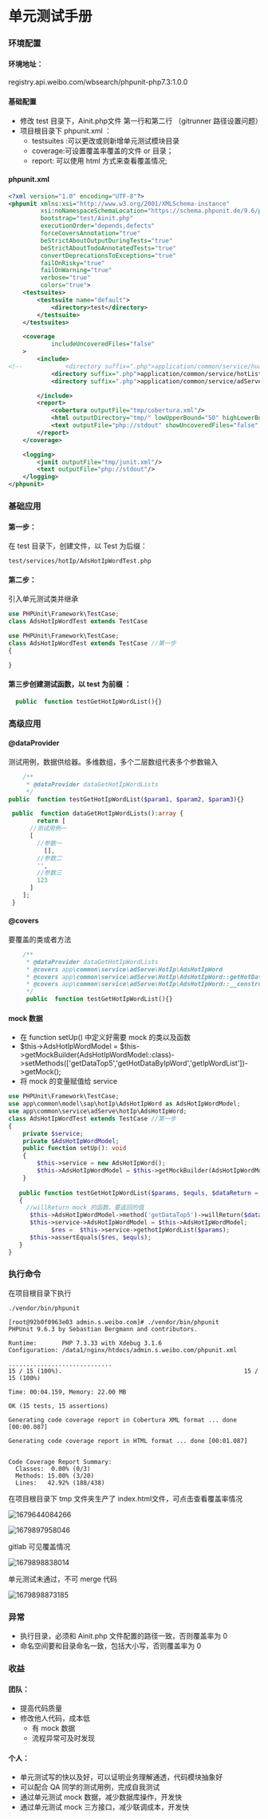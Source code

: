 # 单元测试手册

### 环境配置

#### 环境地址：

registry.api.weibo.com/wbsearch/phpunit-php7.3:1.0.0

#### 基础配置

- 修改 test 目录下，Ainit.php文件 第一行和第二行 （gitrunner 路径设置问题）
- 项目根目录下 phpunit.xml ： 
  - testsuites :可以更改或则新增单元测试模块目录
  - coverage:可设置覆盖率覆盖的文件 or 目录；
  - report: 可以使用 html 方式来查看覆盖情况;

#### phpunit.xml

```xml
<?xml version="1.0" encoding="UTF-8"?>
<phpunit xmlns:xsi="http://www.w3.org/2001/XMLSchema-instance"
         xsi:noNamespaceSchemaLocation="https://schema.phpunit.de/9.6/phpunit.xsd"
         bootstrap="test/Ainit.php"
         executionOrder="depends,defects"
         forceCoversAnnotation="true"
         beStrictAboutOutputDuringTests="true"
         beStrictAboutTodoAnnotatedTests="true"
         convertDeprecationsToExceptions="true"
         failOnRisky="true"
         failOnWarning="true"
         verbose="true"
         colors="true">
    <testsuites>
        <testsuite name="default">
            <directory>test</directory>
        </testsuite>
    </testsuites>

    <coverage
            includeUncoveredFiles="false"
    >
        <include>
<!--            <directory suffix=".php">application/common/service/huati/</directory>-->
            <directory suffix=".php">application/common/service/hotListRush/</directory>
            <directory suffix=".php">application/common/service/adServe/hotIp/</directory>

        </include>
        <report>
            <cobertura outputFile="tmp/cobertura.xml"/>
            <html outputDirectory="tmp/" lowUpperBound="50" highLowerBound="90"/>
            <text outputFile="php://stdout" showUncoveredFiles="false" showOnlySummary="true"/>
        </report>
    </coverage>

    <logging>
        <junit outputFile="tmp/junit.xml"/>
        <text outputFile="php://stdout"/>
    </logging>
</phpunit>

```

### 基础应用

#### 第一步：

在 test 目录下，创建文件，以 Test 为后缀：

```
test/services/hotIp/AdsHotIpWordTest.php
```

#### 第二步：

引入单元测试类并继承

```php
use PHPUnit\Framework\TestCase; 
class AdsHotIpWordTest extends TestCase 
```

```php
use PHPUnit\Framework\TestCase;
class AdsHotIpWordTest extends TestCase //第一步
{

}
```



#### 第三步创建测试函数，以 test 为前缀 ： 

```php
  public  function testGetHotIpWordList(){}
```

### 高级应用

#### @dataProvider  

测试用例，数据供给器。多维数组，多个二层数组代表多个参数输入

```php
    /**
     * @dataProvider dataGetHotIpWordLists
     */
public  function testGetHotIpWordList($param1, $param2, $param3){}
```

```php
 public  function dataGetHotIpWordLists():array {
 		return [
      //测试用例一
      [
        //参数一
      	  [],
        //参数二
        '',
        //参数三
        123
      ]
    ];
 }
```



#### @covers 

要覆盖的类或者方法

```php
    /**
     * @dataProvider dataGetHotIpWordLists
     * @covers app\common\service\adServe\HotIp\AdsHotIpWord
     * @covers app\common\service\adServe\HotIp\AdsHotIpWord::getHotData
     * @covers app\common\service\adServe\HotIp\AdsHotIpWord::__construct
     */
     public  function testGetHotIpWordList(){}
```



#### mock 数据

- 在 function setUp() 中定义好需要 mock 的类以及函数
- $this->AdsHotIpWordModel = $this->getMockBuilder(AdsHotIpWordModel::class)->setMethods(['getDataTop5','getHotDataByIpWord','getIpWordList'])->getMock();
- 将 mock 的变量赋值给 service

```php
use PHPUnit\Framework\TestCase;
use app\common\model\sap\hotIp\AdsHotIpWord as AdsHotIpWordModel;
use app\common\service\adServe\hotIp\AdsHotIpWord;
class AdsHotIpWordTest extends TestCase //第一步
{
    private $service;
    private $AdsHotIpWordModel;
    public function setUp(): void
    {
        $this->service = new AdsHotIpWord();
        $this->AdsHotIpWordModel = $this->getMockBuilder(AdsHotIpWordModel::class)->setMethods(['getDataTop5','getHotDataByIpWord','getIpWordList','getKeyWordDataList'])->getMock();
    }
  
   public function testGetHotIpWordList($params, $equls, $dataReturn = []):void
   {
     //willReturn mock 的函数，要返回的值
      $this->AdsHotIpWordModel->method('getDataTop5')->willReturn($dataReturn['data']);
      $this->service->AdsHotIpWordModel = $this->AdsHotIpWordModel;
			$res =  $this->service->gethotIpWordList($params);
      $this->assertEquals($res, $equls);
   }
}
```

### 执行命令

在项目根目录下执行

```
./vendor/bin/phpunit
```

```
[root@92b0f0963e03 admin.s.weibo.com]# ./vendor/bin/phpunit
PHPUnit 9.6.3 by Sebastian Bergmann and contributors.

Runtime:       PHP 7.3.33 with Xdebug 3.1.6
Configuration: /data1/nginx/htdocs/admin.s.weibo.com/phpunit.xml

.............................                                                   15 / 15 (100%).                                                   15 / 15 (100%)

Time: 00:04.159, Memory: 22.00 MB

OK (15 tests, 15 assertions)

Generating code coverage report in Cobertura XML format ... done [00:00.087]

Generating code coverage report in HTML format ... done [00:01.087]


Code Coverage Report Summary:
  Classes:  0.00% (0/3)
  Methods: 15.00% (3/20)
  Lines:   42.92% (188/438)

```

在项目根目录下 tmp 文件夹生产了 index.html文件，可点击查看覆盖率情况

![1679644084266](./1679644084266.jpg)

![1679897958046](./1679897958046.jpg)

gitlab 可见覆盖情况

![1679898838014](./1679898838014.jpg)

单元测试未通过，不可 merge 代码

![1679898873185](./1679898873185.jpg)

### 异常

- 执行目录，必须和 Ainit.php 文件配置的路径一致，否则覆盖率为 0
- 命名空间要和目录命名一致，包括大小写，否则覆盖率为 0

### 收益

#### 团队：

- 提高代码质量
- 修改他人代码，成本低
  - 有 mock 数据
  - 流程异常可及时发现

#### 个人：

- 单元测试写的快以及好，可以证明业务理解通透，代码模块抽象好
- 可以配合 QA 同学的测试用例，完成自我测试
- 通过单元测试 mock 数据，减少数据库操作，开发快
- 通过单元测试 mock 三方接口，减少联调成本，开发快
